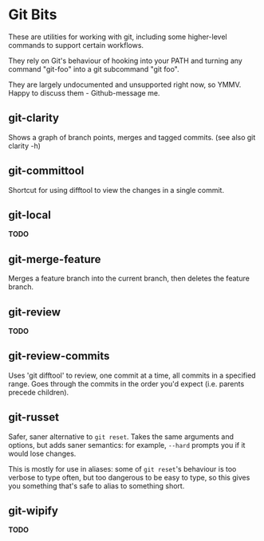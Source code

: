 # Git Bits #

These are utilities for working with git, including some higher-level commands
to support certain workflows.

They rely on Git's behaviour of hooking into your PATH and turning any command
"git-foo" into a git subcommand "git foo".

They are largely undocumented and unsupported right now, so YMMV.  Happy to
discuss them - Github-message me.


## git-clarity ##
Shows a graph of branch points, merges and tagged commits. (see also git clarity -h)

## git-committool ##
Shortcut for using difftool to view the changes in a single commit.

## git-local ##
**TODO**

## git-merge-feature ##
Merges a feature branch into the current branch, then deletes the feature
branch.


## git-review ##
**TODO**

## git-review-commits ##
Uses 'git difftool' to review, one commit at a time, all commits in a specified
range.  Goes through the commits in the order you'd expect (i.e.  parents
precede children).

## git-russet ##
Safer, saner alternative to `git reset`.  Takes the same arguments and options,
but adds saner semantics: for example, `--hard` prompts you if it would lose
changes.

This is mostly for use in aliases: some of `git reset`'s behaviour is too
verbose to type often, but too dangerous to be easy to type, so this gives you
something that's safe to alias to something short.

## git-wipify ##
**TODO**
